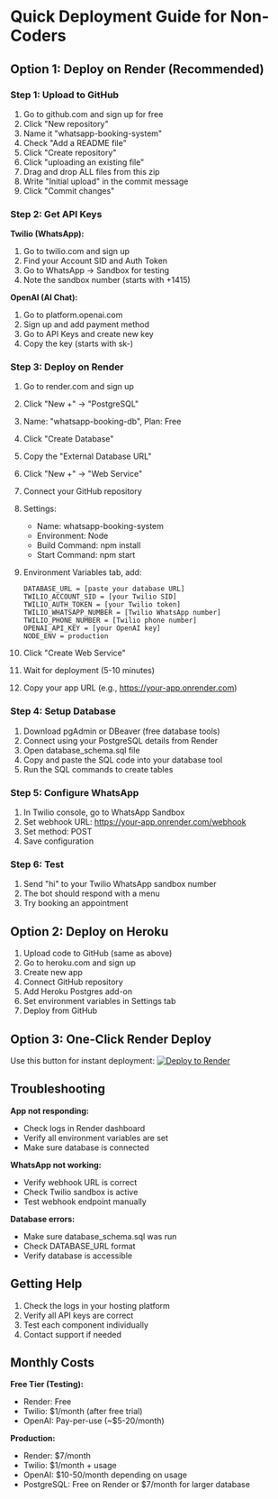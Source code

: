 # Quick Deployment Guide for Non-Coders

## Option 1: Deploy on Render (Recommended)

### Step 1: Upload to GitHub
1. Go to github.com and sign up for free
2. Click "New repository" 
3. Name it "whatsapp-booking-system"
4. Check "Add a README file"
5. Click "Create repository"
6. Click "uploading an existing file"
7. Drag and drop ALL files from this zip
8. Write "Initial upload" in the commit message
9. Click "Commit changes"

### Step 2: Get API Keys
**Twilio (WhatsApp):**
1. Go to twilio.com and sign up
2. Find your Account SID and Auth Token
3. Go to WhatsApp → Sandbox for testing
4. Note the sandbox number (starts with +1415)

**OpenAI (AI Chat):**
1. Go to platform.openai.com
2. Sign up and add payment method
3. Go to API Keys and create new key
4. Copy the key (starts with sk-)

### Step 3: Deploy on Render
1. Go to render.com and sign up
2. Click "New +" → "PostgreSQL"
3. Name: "whatsapp-booking-db", Plan: Free
4. Click "Create Database"
5. Copy the "External Database URL"

6. Click "New +" → "Web Service"
7. Connect your GitHub repository
8. Settings:
   - Name: whatsapp-booking-system
   - Environment: Node
   - Build Command: npm install
   - Start Command: npm start

9. Environment Variables tab, add:
   ```
   DATABASE_URL = [paste your database URL]
   TWILIO_ACCOUNT_SID = [your Twilio SID]
   TWILIO_AUTH_TOKEN = [your Twilio token]
   TWILIO_WHATSAPP_NUMBER = [Twilio WhatsApp number]
   TWILIO_PHONE_NUMBER = [Twilio phone number]
   OPENAI_API_KEY = [your OpenAI key]
   NODE_ENV = production
   ```

10. Click "Create Web Service"
11. Wait for deployment (5-10 minutes)
12. Copy your app URL (e.g., https://your-app.onrender.com)

### Step 4: Setup Database
1. Download pgAdmin or DBeaver (free database tools)
2. Connect using your PostgreSQL details from Render
3. Open database_schema.sql file
4. Copy and paste the SQL code into your database tool
5. Run the SQL commands to create tables

### Step 5: Configure WhatsApp
1. In Twilio console, go to WhatsApp Sandbox
2. Set webhook URL: https://your-app.onrender.com/webhook
3. Set method: POST
4. Save configuration

### Step 6: Test
1. Send "hi" to your Twilio WhatsApp sandbox number
2. The bot should respond with a menu
3. Try booking an appointment

## Option 2: Deploy on Heroku

1. Upload code to GitHub (same as above)
2. Go to heroku.com and sign up
3. Create new app
4. Connect GitHub repository
5. Add Heroku Postgres add-on
6. Set environment variables in Settings tab
7. Deploy from GitHub

## Option 3: One-Click Render Deploy

Use this button for instant deployment:
[![Deploy to Render](https://render.com/images/deploy-to-render-button.svg)](https://render.com/deploy)

## Troubleshooting

**App not responding:**
- Check logs in Render dashboard
- Verify all environment variables are set
- Make sure database is connected

**WhatsApp not working:**
- Verify webhook URL is correct
- Check Twilio sandbox is active
- Test webhook endpoint manually

**Database errors:**
- Make sure database_schema.sql was run
- Check DATABASE_URL format
- Verify database is accessible

## Getting Help

1. Check the logs in your hosting platform
2. Verify all API keys are correct
3. Test each component individually
4. Contact support if needed

## Monthly Costs

**Free Tier (Testing):**
- Render: Free
- Twilio: $1/month (after free trial)
- OpenAI: Pay-per-use (~$5-20/month)

**Production:**
- Render: $7/month
- Twilio: $1/month + usage
- OpenAI: $10-50/month depending on usage
- PostgreSQL: Free on Render or $7/month for larger database